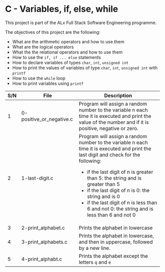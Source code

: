 # C - Variables, if, else, while

This project is part of the ALx Full Stack Software Engineering programme.

The objectives of this project are the following:

- What are the arithmetic operators and how to use them
- What are the logical operators
- What the the relational operators and how to use them
- How to use the `if, if ... else` statements
- How to declare variables of types `char`, `int`, `unsigned int`
- How to print the values of variables of type `char`, `int`, `unsigned int` with `printf`
- How to use the `while` loop
- How to print variables using `printf`

| S/N | File | Description |
| --- | ---------- | ----------------- |
| 1 | 0-positive_or_negative.c |  Program will assign a random number to the variable n each time it is executed and print the value of the number and if it is positive, negative or zero. |
| 2 | 1-last-digit.c | Program will assign a random number to the variable n each time it is executed and print the last digit and check for the following:<ul><li>if the last digit of n is greater than 5: the string and is greater than 5</li><li>if the last digit of n is 0: the string and is 0</li><li>if the last digit of n is less than 6 and not 0: the string and is less than 6 and not 0</li></ul> |
| 3 | 2-print_alphabet.c | Prints the alphabet in lowercase |
| 4 | 3-print_alphabets.c | Prints the alphabet in lowercase, and then in uppercase, followed by a new line. |
| 5 | 4-print_alphabt.c | Prints the alphabet except the letters `q` and `e` |

